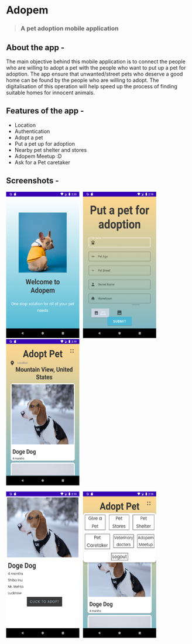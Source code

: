 # Adopem
> ### A pet adoption mobile application

## About the app -
The main objective behind this mobile application is to connect the people who are willing to adopt a pet with the people who want to put up a pet for adoption. The app ensure that unwanted/street pets 
who deserve a good home can be found by the people who are willing to adopt. The 
digitalisation of this operation will help speed up the process of finding suitable homes for
innocent animals. 

## Features of the app - 
- Location
- Authentication 
- Adopt a pet
- Put a pet up for adoption
- Nearby pet shelter and stores
- Adopem Meetup :D
- Ask for a Pet caretaker

## Screenshots - 
<img src="Screenshots/Screenshot_1659041441.png" height = "400" width="200"><img src="Screenshots/Screenshot_1659041395.png" height = "400" width="200" hspace="10"> <img src="Screenshots/Screenshot_1659041360.png" height = "400" width="200">

<img src="Screenshots/Screenshot_1659041384.png" height = "400" width="200"><img src="Screenshots/Screenshot_1659041378.png" height = "400" width="200" hspace="10">
